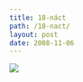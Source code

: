 ```yaml
---
title: 18-náct
path: /18-nact/
layout: post
date: 2008-11-06
---
```


![](../wp-legacy-content/osmnact.jpg)